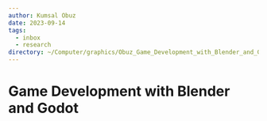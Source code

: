 ```yaml
---
author: Kumsal Obuz
date: 2023-09-14
tags:
  - inbox
  - research
directory: ~/Computer/graphics/Obuz_Game_Development_with_Blender_and_Godot/
---
```


# Game Development with Blender and Godot


